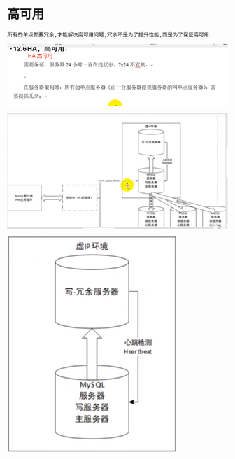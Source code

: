 # 高可用

    所有的单点都要冗余,才能解决高可用问题,冗余不是为了提升性能,而是为了保证高可用.
    
![](../pics/高可用01.png)

![](../pics/高可用02.png)

![](../pics/高可用03.png)